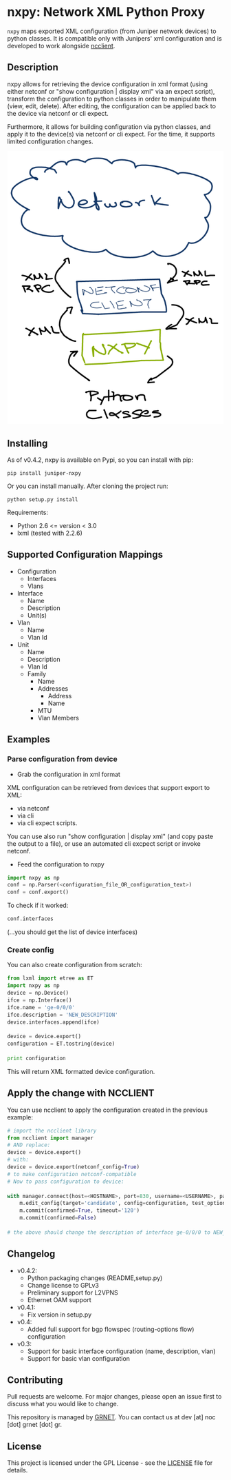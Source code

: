 # nxpy: Network XML Python Proxy

`nxpy` maps exported XML configuration (from Juniper network devices) to python
classes. It is compatible only with Junipers' xml configuration and is developed
to work alongside [ncclient](https://github.com/ncclient/ncclient).

## Description

nxpy allows for retrieving the device configuration in xml format (using either
netconf or "show configuration | display xml" via an expect script), transform
the configuration to python classes in order to manipulate them (view, edit,
delete).  After editing, the configuration can be applied back to the device via
netconf or cli expect.

Furthermore, it allows for building configuration via python classes, and apply
it to the device(s) via netconf or cli expect.  For the time, it supports
limited configuration changes.

![nxpy flow graph](nxpy.png)


## Installing

As of v0.4.2, nxpy is available on Pypi, so you can install with pip:

```
pip install juniper-nxpy
```

Or you can install manually. After cloning the project run:

```
python setup.py install
```

Requirements:

* Python 2.6 <= version < 3.0
* lxml (tested with 2.2.6)

## Supported Configuration Mappings

* Configuration
  * Interfaces
  * Vlans
* Interface
  * Name
  * Description
  * Unit(s)
* Vlan
  * Name
  * Vlan Id
* Unit
  * Name
  * Description
  * Vlan Id
  * Family
    * Name
    * Addresses
      * Address
      * Name
    * MTU
    * Vlan Members

## Examples

### Parse configuration from device

* Grab the configuration in xml format

XML configuration can be retrieved from devices that support export to XML:

* via netconf
* via cli
* via cli expect scripts.

You can use also run "show configuration | display xml" (and
copy paste the output to a file), or use an automated cli excpect script or
invoke netconf.

* Feed the configuration to nxpy

```python
import nxpy as np
conf = np.Parser(<configuration_file_OR_configuration_text>)
conf = conf.export()
```

To check if it worked:

```python
conf.interfaces
```

(...you should get the list of device interfaces)

### Create config

You can also create configuration from scratch:

```python
from lxml import etree as ET
import nxpy as np
device = np.Device()
ifce = np.Interface()
ifce.name = 'ge-0/0/0'
ifce.description = 'NEW_DESCRIPTION'
device.interfaces.append(ifce)

device = device.export()
configuration = ET.tostring(device)

print configuration
```

This will return XML formatted device configuration.

## Apply the change with NCCLIENT

You can use ncclient to apply the configuration created in the previous example:

```python
# import the ncclient library
from ncclient import manager
# AND replace:
device = device.export()
# with:
device = device.export(netconf_config=True)
# to make configuration netconf-compatible
# Now to pass configuration to device:

with manager.connect(host=<HOSTNAME>, port=830, username=<USERNAME>, password=<PASSWORD>) as m:
    m.edit_config(target='candidate', config=configuration, test_option='test-then-set')
    m.commit(confirmed=True, timeout='120')
    m.commit(confirmed=False)

# the above should change the description of interface ge-0/0/0 to NEW_DESCRIPTION
```

## Changelog

* v0.4.2:
  * Python packaging changes (README,setup.py)
  * Change license to GPLv3
  * Preliminary support for L2VPNS
  * Ethernet OAM support
* v0.4.1:
  * Fix version in setup.py
* v0.4:
  * Added full support for bgp flowspec (routing-options flow) configuration
* v0.3:
  * Support for basic interface configuration (name, description, vlan)
  * Support for basic vlan configuration

## Contributing

Pull requests are welcome. For major changes, please open an issue first to
discuss what you would like to change.

This repository is managed by [GRNET](https://github.com/grnet). You can contact
us at dev [at] noc [dot] grnet [dot] gr.

## License

This project is licensed under the GPL License - see the [LICENSE](LICENSE) file
for details.
